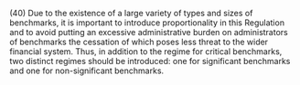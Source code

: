(40) Due to the existence of a large variety of types and sizes of benchmarks, it is important to introduce proportionality in this Regulation and to avoid putting an excessive administrative burden on administrators of benchmarks the cessation of which poses less threat to the wider financial system. Thus, in addition to the regime for critical benchmarks, two distinct regimes should be introduced: one for significant benchmarks and one for non-significant benchmarks.